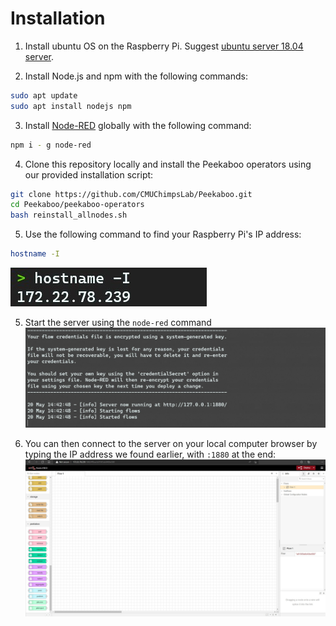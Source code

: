 
# Installation

1. Install ubuntu OS on the Raspberry Pi. Suggest [ubuntu server 18.04 server](https://ubuntu.com/download/raspberry-pi/thank-you?version=18.04.5&architecture=arm64+raspi4).

2. Install Node.js and npm with the following commands:
```bash
sudo apt update
sudo apt install nodejs npm
``` 

3. Install [Node-RED](https://nodered.org/) globally with the following command:
```bash
npm i - g node-red
```

4. Clone this repository locally and install the Peekaboo operators using our provided installation script:
```bash
git clone https://github.com/CMUChimpsLab/Peekaboo.git
cd Peekaboo/peekaboo-operators
bash reinstall_allnodes.sh
```

5. Use the following command to find your Raspberry Pi's IP address:
```bash
hostname -I
```
![](assets/ip-address.jpg)

5. Start the server using the `node-red` command
![](assets/node-red-start.jpg)

6. You can then connect to the server on your local computer browser by typing the IP address we found earlier, with `:1880` at the end:
![](assets/node-red.jpg)